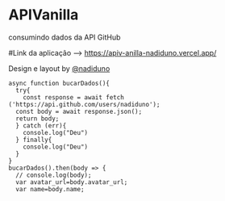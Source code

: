 # APIVanilla
consumindo dados da API GitHub 


#Link da aplicação --> https://apiv-anilla-nadiduno.vercel.app/


Design e layout by 
[@nadiduno](https://www.instagram.com/nadiduno.csv/)

```
async function bucarDados(){
  try{
    const response = await fetch ('https://api.github.com/users/nadiduno');
  const body = await response.json();
  return body;
  } catch (err){
    console.log("Deu")
  } finally{
    console.log("Deu")
  }
}
bucarDados().then(body => {
  // console.log(body);
  var avatar_url=body.avatar_url;
  var name=body.name;
```
